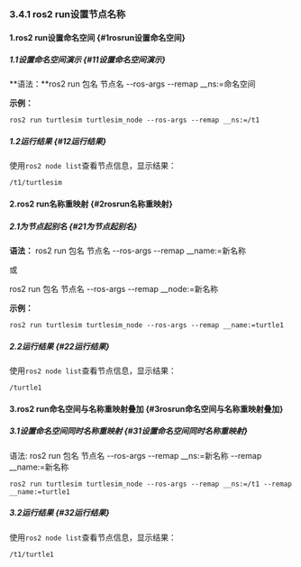 ### 3.4.1 ros2 run设置节点名称

#### 1.ros2 run设置命名空间 {#1rosrun设置命名空间}

##### 1.1设置命名空间演示 {#11设置命名空间演示}

**语法：**ros2 run 包名 节点名 --ros-args --remap \_\_ns:=命名空间

**示例：**

```
ros2 run turtlesim turtlesim_node --ros-args --remap __ns:=/t1
```

##### 1.2运行结果 {#12运行结果}

使用`ros2 node list`查看节点信息，显示结果：

```
/t1/turtlesim
```

#### 2.ros2 run名称重映射 {#2rosrun名称重映射}

##### 2.1为节点起别名 {#21为节点起别名}

**语法：** ros2 run 包名 节点名 --ros-args --remap \_\_name:=新名称

或

ros2 run 包名 节点名 --ros-args --remap \_\_node:=新名称

**示例：**

```
ros2 run turtlesim turtlesim_node --ros-args --remap __name:=turtle1
```

##### 2.2运行结果 {#22运行结果}

使用`ros2 node list`查看节点信息，显示结果：

```
/turtle1
```

#### 3.ros2 run命名空间与名称重映射叠加 {#3rosrun命名空间与名称重映射叠加}

##### 3.1设置命名空间同时名称重映射 {#31设置命名空间同时名称重映射}

语法: ros2 run 包名 节点名 --ros-args --remap \_\_ns:=新名称 --remap \_\_name:=新名称

```
ros2 run turtlesim turtlesim_node --ros-args --remap __ns:=/t1 --remap __name:=turtle1
```

##### 3.2运行结果 {#32运行结果}

使用`ros2 node list`查看节点信息，显示结果：

```
/t1/turtle1
```



